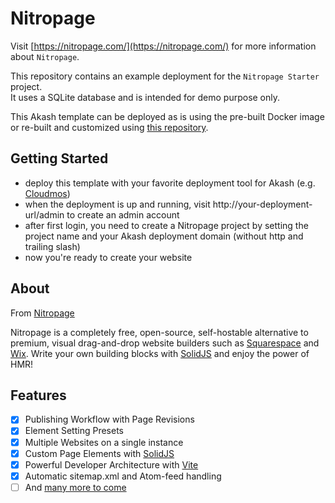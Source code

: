 # Nitropage

Visit [https://nitropage.com/](https://nitropage.com/) for more information about `Nitropage`.  
  
This repository contains an example deployment for the `Nitropage Starter` project.  
It uses a SQLite database and is intended for demo purpose only.  
  
This Akash template can be deployed as is using the pre-built Docker image or re-built and customized using [this repository](https://github.com/0x1d/nitropage-akash).

## Getting Started

- deploy this template with your favorite deployment tool for Akash (e.g. [Cloudmos](https://deploy.cloudmos.io/))
- when the deployment is up and running, visit http://your-deployment-url/admin to create an admin account
- after first login, you need to create a Nitropage project by setting the project name and your Akash deployment domain (without http and trailing slash)
- now you're ready to create your website

## About

From [Nitropage](https://git.lufrai.org/nitropage/nitropage)

Nitropage is a completely free, open-source, self-hostable alternative to premium, visual drag-and-drop website builders such as [Squarespace](https://www.squarespace.com/) and [Wix](https://www.wix.com/). Write your own building blocks with [SolidJS](https://www.solidjs.com/) and enjoy the power of HMR!

## Features

- [x] Publishing Workflow with Page Revisions
- [x] Element Setting Presets
- [x] Multiple Websites on a single instance
- [x] Custom Page Elements with [SolidJS](https://www.solidjs.com/)
- [x] Powerful Developer Architecture with [Vite](https://vitejs.dev/)
- [x] Automatic sitemap.xml and Atom-feed handling 
- [ ] And [many more to come](https://nitropage.com/#roadmap)
